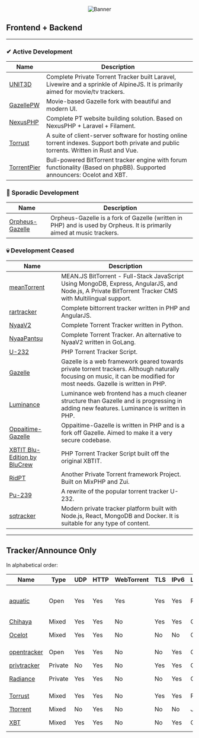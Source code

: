 <p align="center">
    <img src="https://i.postimg.cc/pTz27yvt/curated.png" alt="Banner">
</p>


## Frontend + Backend
---
### ✔ Active Development
| Name                                                                                  | Description                                                                                                                              |
|---------------------------------------------------------------------------------------|------------------------------------------------------------------------------------------------------------------------------------------|
| [UNIT3D](https://github.com/HDInnovations/UNIT3D) | Complete Private Torrent Tracker built Laravel, Livewire and a sprinkle of AlpineJS. It is primarily aimed for movie/tv trackers.        |
| [GazellePW](https://github.com/Mosasauroidea/GazellePW)                               | Movie-based Gazelle fork with beautiful and modern UI.                                                                                   |
| [NexusPHP](https://github.com/xiaomlove/nexusphp)                                     | Complete PT website building solution. Based on NexusPHP + Laravel + Filament.                                                           |
| [Torrust](https://github.com/torrust/torrust-index)                                         | A suite of client-server software for hosting online torrent indexes. Support both private and public torrents. Written in Rust and Vue. |
| [TorrentPier](https://github.com/torrentpier/torrentpier)                             | Bull-powered BitTorrent tracker engine with forum functionality (Based on phpBB). Supported announcers: Ocelot and XBT.                  |


### 🐢 Sporadic Development
| Name                                                 | Description                                                                                                            |
|------------------------------------------------------|------------------------------------------------------------------------------------------------------------------------|
| [Orpheus-Gazelle](https://github.com/OPSnet/Gazelle) | Orpheus-Gazelle is a fork of Gazelle (written in PHP) and is used by Orpheus. It is primarily aimed at music trackers. |

### 💀 Development Ceased
| Name                                                                                       | Description                                                                                                                                                             |
|--------------------------------------------------------------------------------------------|-------------------------------------------------------------------------------------------------------------------------------------------------------------------------|
| [meanTorrent](https://github.com/taobataoma/meanTorrent)                                   | MEAN.JS BitTorrent - Full-Stack JavaScript Using MongoDB, Express, AngularJS, and Node.js, A Private BitTorrent Tracker CMS with Multilingual support.                  |
| [rartracker](https://github.com/swetorrentking/rartracker)                                 | Complete bittorrent tracker written in PHP and AngularJS.                                                                                                               |
| [NyaaV2](https://github.com/nyaadevs/nyaa)                                                 | Complete Torrent Tracker written in Python.                                                                                                                             |
| [NyaaPantsu](https://github.com/NyaaPantsu/nyaa)                                           | Complete Torrent Tracker. An alternative to NyaaV2 written in GoLang.                                                                                                   |
| [U-232](https://github.com/Bigjoos/U-232-V5)                                               | PHP Torrent Tracker Script.                                                                                                                                             |
| [Gazelle](https://github.com/WhatCD/Gazelle)                                               | Gazelle is a web framework geared towards private torrent trackers. Although naturally focusing on music, it can be modified for most needs. Gazelle is written in PHP. |
| [Luminance](https://github.com/Empornium/Luminance)                                        | Luminance web frontend has a much cleaner structure than Gazelle and is progressing in adding new features. Luminance is written in PHP.                                |
| [Oppaitime-Gazelle](https://git.oppaiti.me/Oppaitime/Gazelle)                              | Oppaitime-Gazelle is written in PHP and is a fork off Gazelle. Aimed to make it a very secure codebase.                                                                 |
| [XBTIT Blu-Edition by BluCrew](https://github.com/bug-me-not/XBTIT-Blu-Edition-by-BluCrew) | PHP Torrent Tracker Script built off the original XBTIT.                                                                                                                |
| [RidPT](https://github.com/Rhilip/RidPT) | Another Private Torrent framework Project. Built on MixPHP and Zui. |
| [Pu-239](https://github.com/darkalchemy/Pu-239)      | A rewrite of the popular torrent tracker U-232.                                                                        |
| [sqtracker](https://github.com/tdjsnelling/sqtracker)                             | Modern private tracker platform built with Node.js, React, MongoDB and Docker. It is suitable for any type of content.                  |

---

## Tracker/Announce Only

In alphabetical order:

[aquatic]: https://github.com/greatest-ape/aquatic
[BitTorrentPHPAnnounceSocketServer]: https://github.com/kaitokid222/BitTorrentPHPAnnounceSocketServer
[Chihaya]: https://github.com/chihaya/chihaya
[Mika]: https://github.com/leighmacdonald/mika
[notorious]: https://github.com/GrappigPanda/notorious
[Ocelot]: https://github.com/torrentpier/ocelot
[opentracker]: http://erdgeist.org/arts/software/opentracker
[privtracker]: https://github.com/meehow/privtracker
[Radiance]: https://github.com/Empornium/Radiance
[Torrust]: https://github.com/torrust/torrust-tracker
[Ttorrent]: https://github.com/mpetazzoni/ttorrent
[XBT]: https://github.com/OlafvdSpek/xbt

| Name          | Type    | UDP | HTTP | WebTorrent | TLS | IPv6  | Language | OS                     | Notes             |
|---------------|---------|-----|------|------------|-----|-------|----------|------------------------|-------------------|
| [aquatic]     | Open    | Yes | Yes  | Yes        | Yes | Yes   | Rust     | Unix-like / Linux 5.8+ |                   |
| [Chihaya]     | Mixed   | Yes | Yes  | No         | Yes | Yes   | Go       | ?                      |                   |
| [Ocelot]      | Mixed   | Yes | Yes  | No         | No  | No    | C++      | Linux, Windows         | Requires mysql    |
| [opentracker] | Open    | Yes | Yes  | No         | No  | Yes   | C        | Unix-like              |                   |
| [privtracker] | Private | No  | Yes  | No         | Yes | Yes   | Go       | ?                      |                   |
| [Radiance]    | Private | Yes | Yes  | No         | No  | Yes   | C++      | Unix-like              | Requires mysql    |
| [Torrust]     | Mixed   | Yes | Yes  | No         | Yes | Yes   | Rust     | Cross-platform         |                   |
| [Ttorrent]    | Mixed   | No  | Yes  | No         | No  | No    | Java     | ?                      | __Unmaintained?__ |
| [XBT]         | Mixed   | Yes | Yes  | No         | No  | Yes   | C++      | Linux, Windows         | Requires mysql    |
